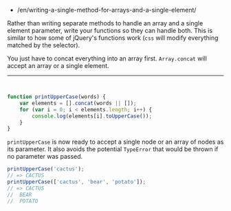 -   /en/writing-a-single-method-for-arrays-and-a-single-element/

Rather than writing separate methods to handle an array and a single element parameter, write your functions so they can handle both. This is similar to how some of jQuery's functions work (`css` will modify everything matched by the selector).

You just have to concat everything into an array first. `Array.concat` will accept an array or a single element.

---


```js


function printUpperCase(words) {
    var elements = [].concat(words || []);
    for (var i = 0; i < elements.length; i++) {
        console.log(elements[i].toUpperCase());
    }
}
```

`printUpperCase` is now ready to accept a single node or an array of nodes as its parameter. It also avoids the potential `TypeError` that would be thrown if no parameter was passed.

```js
printUpperCase('cactus');
// => CACTUS
printUpperCase(['cactus', 'bear', 'potato']);
// => CACTUS
//  BEAR
//  POTATO
```
